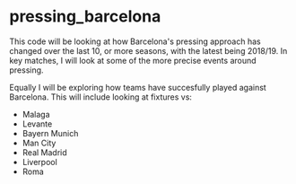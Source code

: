 # pressing_barcelona

This code will be looking at how Barcelona's pressing approach has changed over the last 10, or more seasons, with the latest being 2018/19. In key matches, I will look at some of the more precise events around pressing. 

Equally I will be exploring how teams have succesfully played against Barcelona. This will include looking at fixtures vs:
- Malaga
- Levante
- Bayern Munich
- Man City
- Real Madrid
- Liverpool
- Roma
